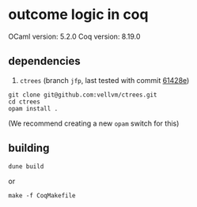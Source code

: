 # outcome logic in coq

OCaml version: 5.2.0
Coq version: 8.19.0

dependencies
---
1. `ctrees` (branch `jfp`, last tested with commit
[61428e]([url](https://github.com/vellvm/ctrees/commit/61428ec4dbc0bb82f91176e54f99bef52f9fd417)))

```
git clone git@github.com:vellvm/ctrees.git
cd ctrees
opam install .
```

(We recommend creating a new `opam` switch for this)

building
---
```
dune build
```
or
```
make -f CoqMakefile
```

